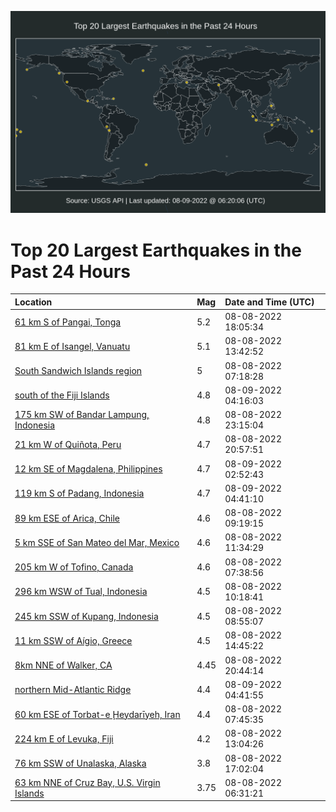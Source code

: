 ![Map](./map.png)

# Top 20 Largest Earthquakes in the Past 24 Hours

| Location | Mag | Date and Time (UTC) |
|:---|:---|:---|
| [61 km S of Pangai, Tonga](https://earthquake.usgs.gov/earthquakes/eventpage/us6000i953) | 5.2 | 08-08-2022 18:05:34 |
| [81 km E of Isangel, Vanuatu](https://earthquake.usgs.gov/earthquakes/eventpage/us6000i92k) | 5.1 | 08-08-2022 13:42:52 |
| [South Sandwich Islands region](https://earthquake.usgs.gov/earthquakes/eventpage/us6000i90n) | 5 | 08-08-2022 07:18:28 |
| [south of the Fiji Islands](https://earthquake.usgs.gov/earthquakes/eventpage/us6000i99v) | 4.8 | 08-09-2022 04:16:03 |
| [175 km SW of Bandar Lampung, Indonesia](https://earthquake.usgs.gov/earthquakes/eventpage/us6000i97s) | 4.8 | 08-08-2022 23:15:04 |
| [21 km W of Quiñota, Peru](https://earthquake.usgs.gov/earthquakes/eventpage/us6000i96q) | 4.7 | 08-08-2022 20:57:51 |
| [12 km SE of Magdalena, Philippines](https://earthquake.usgs.gov/earthquakes/eventpage/us6000i99c) | 4.7 | 08-09-2022 02:52:43 |
| [119 km S of Padang, Indonesia](https://earthquake.usgs.gov/earthquakes/eventpage/us6000i9a8) | 4.7 | 08-09-2022 04:41:10 |
| [89 km ESE of Arica, Chile](https://earthquake.usgs.gov/earthquakes/eventpage/us6000i916) | 4.6 | 08-08-2022 09:19:15 |
| [5 km SSE of San Mateo del Mar, Mexico](https://earthquake.usgs.gov/earthquakes/eventpage/us6000i91y) | 4.6 | 08-08-2022 11:34:29 |
| [205 km W of Tofino, Canada](https://earthquake.usgs.gov/earthquakes/eventpage/us6000i90r) | 4.6 | 08-08-2022 07:38:56 |
| [296 km WSW of Tual, Indonesia](https://earthquake.usgs.gov/earthquakes/eventpage/us6000i91l) | 4.5 | 08-08-2022 10:18:41 |
| [245 km SSW of Kupang, Indonesia](https://earthquake.usgs.gov/earthquakes/eventpage/us6000i90z) | 4.5 | 08-08-2022 08:55:07 |
| [11 km SSW of Aígio, Greece](https://earthquake.usgs.gov/earthquakes/eventpage/us6000i932) | 4.5 | 08-08-2022 14:45:22 |
| [8km NNE of Walker, CA](https://earthquake.usgs.gov/earthquakes/eventpage/nc73765585) | 4.45 | 08-08-2022 20:44:14 |
| [northern Mid-Atlantic Ridge](https://earthquake.usgs.gov/earthquakes/eventpage/us6000i9a2) | 4.4 | 08-09-2022 04:41:55 |
| [60 km ESE of Torbat-e Ḩeydarīyeh, Iran](https://earthquake.usgs.gov/earthquakes/eventpage/us6000i90u) | 4.4 | 08-08-2022 07:45:35 |
| [224 km E of Levuka, Fiji](https://earthquake.usgs.gov/earthquakes/eventpage/us6000i92h) | 4.2 | 08-08-2022 13:04:26 |
| [76 km SSW of Unalaska, Alaska](https://earthquake.usgs.gov/earthquakes/eventpage/us6000i94s) | 3.8 | 08-08-2022 17:02:04 |
| [63 km NNE of Cruz Bay, U.S. Virgin Islands](https://earthquake.usgs.gov/earthquakes/eventpage/pr2022220002) | 3.75 | 08-08-2022 06:31:21 |
